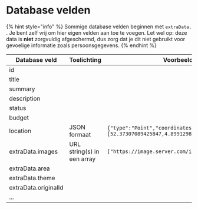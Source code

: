 # Database velden

{% hint style="info" %}
Sommige database velden beginnen met `extraData.` . Je bent zelf vrij om hier eigen velden aan toe te voegen. Let wel op: deze data is **niet** zorgvuldig afgeschermd, dus zorg dat je dit niet gebruikt voor gevoelige informatie zoals persoonsgegevens.
{% endhint %}

| Database veld        | Toelichting                | Voorbeeld                                                              |
| -------------------- | -------------------------- | ---------------------------------------------------------------------- |
| id                   |                            |                                                                        |
| title                |                            |                                                                        |
| summary              |                            |                                                                        |
| description          |                            |                                                                        |
| status               |                            |                                                                        |
| budget               |                            |                                                                        |
| location             | JSON formaat               | `{"type":"Point","coordinates":[52.37307089425847,4.899129867553712]}` |
| extraData.images     | URL string(s) in een array | `["https://image.server.com/image/g46387tyg674"]`                      |
| extraData.area       |                            |                                                                        |
| extraData.theme      |                            |                                                                        |
| extraData.originalId |                            |                                                                        |
| ...                  |                            |                                                                        |
